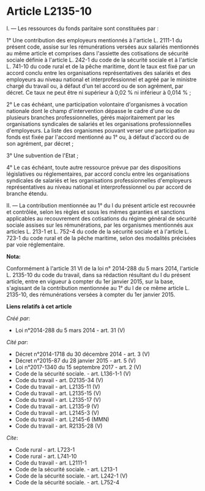 # Article L2135-10

I. ― Les ressources du fonds paritaire sont constituées par : 

1° Une contribution des employeurs mentionnés à l'article L. 2111-1 du présent code, assise sur les rémunérations versées aux
salariés mentionnés au même article et comprises dans l'assiette des cotisations de sécurité sociale définie à l'article L.
242-1 du code de la sécurité sociale et à l'article L. 741-10 du code rural et de la pêche maritime, dont le taux est fixé
par un accord conclu entre les organisations représentatives des salariés et des employeurs au niveau national et
interprofessionnel et agréé par le ministre chargé du travail ou, à défaut d'un tel accord ou de son agrément, par décret. Ce
taux ne peut être ni supérieur à 0,02 % ni inférieur à 0,014 % ; 

2° Le cas échéant, une participation volontaire d'organismes à vocation nationale dont le champ d'intervention dépasse le
cadre d'une ou de plusieurs branches professionnelles, gérés majoritairement par les organisations syndicales de salariés et
les organisations professionnelles d'employeurs. La liste des organismes pouvant verser une participation au fonds est fixée
par l'accord mentionné au 1° ou, à défaut d'accord ou de son agrément, par décret ; 

3° Une subvention de l'Etat ; 

4° Le cas échéant, toute autre ressource prévue par des dispositions législatives ou réglementaires, par accord conclu entre
les organisations syndicales de salariés et les organisations professionnelles d'employeurs représentatives au niveau
national et interprofessionnel ou par accord de branche étendu. 

II. ― La contribution mentionnée au 1° du I du présent article est recouvrée et contrôlée, selon les règles et sous les mêmes
garanties et sanctions applicables au recouvrement des cotisations du régime général de sécurité sociale assises sur les
rémunérations, par les organismes mentionnés aux articles L. 213-1 et L. 752-4 du code de la sécurité sociale et à l'article
L. 723-1 du code rural et de la pêche maritime, selon des modalités précisées par voie réglementaire.

**Nota:**

Conformément à l'article 31 VI de la loi n° 2014-288 du 5 mars 2014, l'article L. 2135-10 du code du travail, dans sa
rédaction résultant du I du présent article, entre en vigueur à compter du 1er janvier 2015, sur la base, s'agissant de la
contribution mentionnée au 1° du I de ce même article L. 2135-10, des rémunérations versées à compter du 1er janvier 2015.

**Liens relatifs à cet article**

_Créé par_:

  - Loi n°2014-288 du 5 mars 2014 - art. 31 (V)

_Cité par_:

  - Décret n°2014-1718 du 30 décembre 2014 - art. 3 (V)
  - Décret n°2015-87 du 28 janvier 2015 - art. 5 (V)
  - Loi n°2017-1340 du 15 septembre 2017 - art. 2 (V)
  - Code de la sécurité sociale. - art. L136-1-1 (V)
  - Code du travail - art. D2135-34 (V)
  - Code du travail - art. L2135-11 (V)
  - Code du travail - art. L2135-15 (V)
  - Code du travail - art. L2135-17 (V)
  - Code du travail - art. L2135-9 (V)
  - Code du travail - art. L2145-3 (V)
  - Code du travail - art. L2145-6 (MMN)
  - Code du travail - art. R2135-28 (V)

_Cite_:

  - Code rural - art. L723-1
  - Code rural - art. L741-10
  - Code du travail - art. L2111-1
  - Code de la sécurité sociale. - art. L213-1
  - Code de la sécurité sociale. - art. L242-1 (V)
  - Code de la sécurité sociale. - art. L752-4
